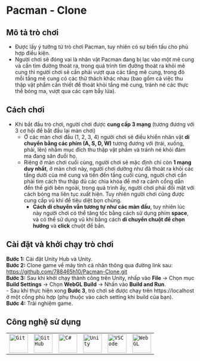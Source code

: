 # Pacman - Clone

## Mô tả trò chơi

- Được lấy ý tưởng từ trò chơi Pacman, tuy nhiên có sự biến tấu cho phù hợp điều kiện.
- Người chơi sẽ đóng vai là nhân vật Pacman đang bị lạc vào một mê cung và cần tìm đường thoát ra, trong quá trình tìm đường thoát ra khỏi mê cung thì người chơi sẽ cần phải vượt qua các tầng mê cung, trong đó mỗi tầng mê cung có các thử thách khác nhau (bao gồm cả việc thu thập vật phẩm cần thiết để thoát khỏi tầng mê cung, tránh né các thực thể bóng ma, vượt qua các cạm bẫy lửa).

## Cách chơi

- Khi bắt đầu trò chơi, người chơi được <b>cung cấp 3 mạng</b> (tương đương với 3 cơ hội để bắt đầu lại màn chơi)
  - Ở các màn chơi đầu (1, 2, 3, 4) người chơi sẽ điều khiển nhân vật <b>di chuyển bằng các phím (A, S, D, W)</b> tương đương với (trái, xuống, phải, lên) nhằm mục đích thu thập vật phẩm và tránh né khỏi đám ma đang săn đuổi họ.
  - Riêng ở màn chơi cuối cùng, người chơi sẽ mặc định chỉ còn <b>1 mạng duy nhất</b>, ở màn chơi này, người chơi dường như đã thoát ra khỏi các tầng dưới của mê cung và tiến đến tầng cuối cùng, nguời chơi cần phải tìm cách thu thập đủ các chìa khóa để mở ra cánh cổng dẫn đến thế giới bên ngoài, trong quá trình ấy, người chơi phải đối mặt với cách bóng ma liên tục xuất hiện. Tuy nhiên người chơi cũng được cung cấp vũ khí để tiêu diệt bọn chúng.
    - <b>Cách di chuyển vẫn tương tự như các màn đầu</b>, tuy nhiên lúc này người chơi có thể tăng tốc bằng cách sử dụng phím <b>space</b>, và có thể sử dụng vũ khí bằng cách <b>di chuyển chuột để chọn hướng</b> và <b>click</b> chuột để bắn.

## Cài đặt và khởi chạy trò chơi


<b>Bước 1:</b> Cài đặt Unity Hub và Unity. </br>
<b>Bước 2:</b> Clone game về máy tính cá nhân thông qua đường link sau: <a>https://github.com/788465h10/Pacman-Clone.git</a></br>
<b>Bước 3:</b> Sau khi khởi chạy thành công trên Unity, nhấp vào <b>File</b> -> Chọn mục <b>Build Settings</b> -> Chọn <b>WebGL Build</b> -> Nhấn vào <b>Build and Run</b>.</br>
    - Sau khi thực hiện xong <b>Bước 3</b>, trò chơi sẽ được chạy trên <a>https://localhost</a> ở một cổng phù hợp (phụ thuộc vào cách setting khi build của bạn).</br>
<b>Bước 4:</b> Trải nghiệm game.
## Công nghệ sử dụng
<div align="center">
	<table>
		<tr>
			<td><code><img width="50" src="https://user-images.githubusercontent.com/25181517/192108372-f71d70ac-7ae6-4c0d-8395-51d8870c2ef0.png" alt="Git" title="Git"/></code></td>
			<td><code><img width="50" src="https://user-images.githubusercontent.com/25181517/192108374-8da61ba1-99ec-41d7-80b8-fb2f7c0a4948.png" alt="GitHub" title="GitHub"/></code></td>
			<td><code><img width="50" src="https://user-images.githubusercontent.com/25181517/121405384-444d7300-c95d-11eb-959f-913020d3bf90.png" alt="C#" title="C#"/></code></td>
			<td><code><img width="50" src="https://user-images.githubusercontent.com/25181517/193427941-9437dbbe-376f-40dc-9573-0ef5c02a26a7.png" alt="Unity" title="Unity"/></code></td>
      <td><code><img width="50" src="https://user-images.githubusercontent.com/25181517/192108891-d86b6220-e232-423a-bf5f-90903e6887c3.png" alt="VSCode" title="VSCode"/></code></td>
      <td><code><img width="50" src="https://i.ytimg.com/vi/bBhiyz7BLo8/maxresdefault.jpg" alt="WebGL" title="WebGL"/></code></td>
		</tr>
	</table>
</div>



